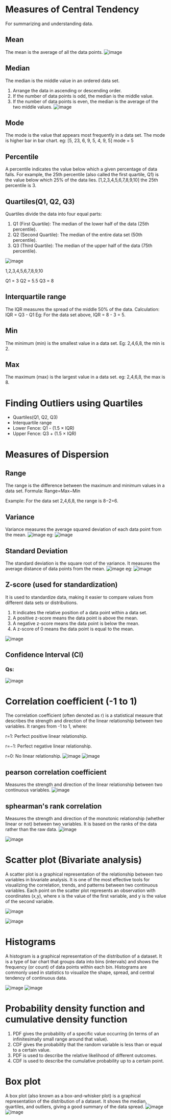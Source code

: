# Measures of Central Tendency
For summarizing and understanding data.
## Mean
The mean is the average of all the data points.
![image](https://github.com/user-attachments/assets/e6d4f0ec-ff8a-4d23-a48f-92abe07c6287)

## Median
The median is the middle value in an ordered data set.
1. Arrange the data in ascending or descending order.
2. If the number of data points is odd, the median is the middle value.
3. If the number of data points is even, the median is the average of the two middle values.
   ![image](https://github.com/user-attachments/assets/068f2a64-4332-417a-a661-1f6fee2334b7)

## Mode
The mode is the value that appears most frequently in a data set. The mode is higher bar in bar chart.
eg:
[5, 23, 6, 9, 5, 4, 9, 5]
mode = 5

## Percentile
A percentile indicates the value below which a given percentage of data falls.
For example, the 25th percentile (also called the first quartile, Q1) is the value below which 25% of the data lies.
[1,2,3,4,5,6,7,8,9,10] the 25th percentile is 3.

## Quartiles(Q1, Q2, Q3)
Quartiles divide the data into four equal parts:
1. Q1 (First Quartile): The median of the lower half of the data (25th percentile).
2. Q2 (Second Quartile): The median of the entire data set (50th percentile).
3. Q3 (Third Quartile): The median of the upper half of the data (75th percentile).

![image](https://github.com/user-attachments/assets/81d016d4-6f22-40e6-9bbf-83c7bda860e5)

1,2,3,4,5,6,7,8,9,10

Q1 = 3 
Q2 = 5.5
Q3 = 8

## Interquartile range
The IQR measures the spread of the middle 50% of the data.
Calculation: IQR = Q3 - Q1
Eg: 
For the data set above, IQR = 8 - 3 = 5.

## Min
The minimum (min) is the smallest value in a data set.
Eg:
2,4,6,8, the min is 2.
## Max
The maximum (max) is the largest value in a data set.
eg:
2,4,6,8, the max is 8.

# Finding Outliers using Quartiles
- Quartiles(Q1, Q2, Q3)
- Interquartile range
- Lower Fence: Q1 - (1.5 × IQR)
- Upper Fence: Q3 + (1.5 × IQR)

# Measures of Dispersion
## Range
The range is the difference between the maximum and minimum values in a data set.
Formula:
Range=Max−Min

Example: For the data set 
2,4,6,8, the range is 
8−2=6.

## Variance
Variance measures the average squared deviation of each data point from the mean.
![image](https://github.com/user-attachments/assets/01ced9e1-d301-4e42-ac99-34c7e6b21bc2)
eg:
![image](https://github.com/user-attachments/assets/0a6aa1ae-bfc6-4561-8549-06122ef46bef)

## Standard Deviation
The standard deviation is the square root of the variance. It measures the average distance of data points from the mean.
![image](https://github.com/user-attachments/assets/bd84d9f8-76f8-4ee2-a87d-bf68652e32b8)
eg:
![image](https://github.com/user-attachments/assets/b511c623-7b23-463a-a978-a2effb4a14a0)

## Z-score (used for standardization)
It is used to standardize data, making it easier to compare values from different data sets or distributions.
1. It indicates the relative position of a data point within a data set.
2. A positive z-score means the data point is above the mean.
3. A negative z-score means the data point is below the mean.
4. A z-score of 0 means the data point is equal to the mean.

![image](https://github.com/user-attachments/assets/f3455adc-2141-4e25-8a8f-86f6c8308324)

## Confidence Interval (CI)


### Qs:
![image](https://github.com/user-attachments/assets/0b672535-6533-4cca-b79a-28b06c1607b8)

# Correlation coefficient (-1 to 1)
The correlation coefficient (often denoted as r) is a statistical measure that describes the strength and direction of the linear relationship between two variables. It ranges from -1 to 1, where:

r=1: Perfect positive linear relationship.

r=−1: Perfect negative linear relationship.

r=0: No linear relationship.
![image](https://github.com/user-attachments/assets/222051f6-7328-451f-8f82-88cffc7b4323)
![image](https://github.com/user-attachments/assets/81261208-95c5-4655-b7cc-c0e7434022d6)


## pearson correlation coefficient
Measures the strength and direction of the linear relationship between two continuous variables.
![image](https://github.com/user-attachments/assets/8b2344bc-21a2-46d2-9090-6a1d1366119e)

## sphearman's rank correlation
Measures the strength and direction of the monotonic relationship (whether linear or not) between two variables. It is based on the ranks of the data rather than the raw data.
![image](https://github.com/user-attachments/assets/87b55e33-8e9b-4bf3-9fdf-6931b72c5123)

![image](https://github.com/user-attachments/assets/65bcc2c0-a00c-4b4c-a1b7-0c9ef270b0ec)

# Scatter plot (Bivariate analysis)
A scatter plot is a graphical representation of the relationship between two variables in bivariate analysis. It is one of the most effective tools for visualizing the correlation, trends, and patterns between two continuous variables. Each point on the scatter plot represents an observation with coordinates (x,y), where x is the value of the first variable, and y is the value of the second variable.

![image](https://github.com/user-attachments/assets/2ca4631a-84a0-46cd-890a-555952b0917d)

![image](https://github.com/user-attachments/assets/b6c90ecb-9623-45c3-97d3-e08ec258e73d)

# Histograms
A histogram is a graphical representation of the distribution of a dataset. It is a type of bar chart that groups data into bins (intervals) and shows the frequency (or count) of data points within each bin. Histograms are commonly used in statistics to visualize the shape, spread, and central tendency of continuous data.

![image](https://github.com/user-attachments/assets/e772eb96-4437-4caf-82cb-44b94e3ef7fb)
![image](https://github.com/user-attachments/assets/b67efd2f-a82c-4007-9332-7304d682f0e7)


# Probability density function and cumulative density function
1. PDF gives the probability of a specific value occurring (in terms of an infinitesimally small range around that value).
2. CDF gives the probability that the random variable is less than or equal to a certain value.
3. PDF is used to describe the relative likelihood of different outcomes.
4. CDF is used to describe the cumulative probability up to a certain point.
   
# Box plot
A box plot (also known as a box-and-whisker plot) is a graphical representation of the distribution of a dataset. It shows the median, quartiles, and outliers, giving a good summary of the data spread.
![image](https://github.com/user-attachments/assets/11fe1c5e-fe39-4927-aac4-285ce8460b5c)
![image](https://github.com/user-attachments/assets/dae05eeb-754c-4570-9d6d-83391601089d)

  
